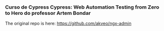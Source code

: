 ### Curso de Cypress Cypress: Web Automation Testing from Zero to Hero do professor Artem Bondar


The original repo is here: https://github.com/akveo/ngx-admin
